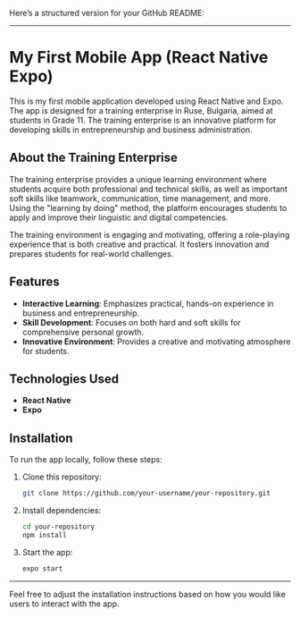Here’s a structured version for your GitHub README:

---

# My First Mobile App (React Native Expo)

This is my first mobile application developed using React Native and Expo. The app is designed for a training enterprise in Ruse, Bulgaria, aimed at students in Grade 11. The training enterprise is an innovative platform for developing skills in entrepreneurship and business administration.

## About the Training Enterprise

The training enterprise provides a unique learning environment where students acquire both professional and technical skills, as well as important soft skills like teamwork, communication, time management, and more. Using the "learning by doing" method, the platform encourages students to apply and improve their linguistic and digital competencies.

The training environment is engaging and motivating, offering a role-playing experience that is both creative and practical. It fosters innovation and prepares students for real-world challenges.

## Features

- **Interactive Learning**: Emphasizes practical, hands-on experience in business and entrepreneurship.
- **Skill Development**: Focuses on both hard and soft skills for comprehensive personal growth.
- **Innovative Environment**: Provides a creative and motivating atmosphere for students.

## Technologies Used

- **React Native**
- **Expo**

## Installation

To run the app locally, follow these steps:

1. Clone this repository:
   ```bash
   git clone https://github.com/your-username/your-repository.git
   ```

2. Install dependencies:
   ```bash
   cd your-repository
   npm install
   ```

3. Start the app:
   ```bash
   expo start
   ```

---

Feel free to adjust the installation instructions based on how you would like users to interact with the app.
